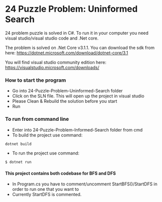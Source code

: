 # 24 Puzzle Problem: Uninformed Search

24 problem puzzle is solved in C#. To run it in your computer you need visual studio/visual studio code and .Net core. 

The problem is solved on .Net Core v3.1.1. You can download the sdk from here: https://dotnet.microsoft.com/download/dotnet-core/3.1

You will find visual studio community edition here: https://visualstudio.microsoft.com/downloads/


### How to start the program
- Go into 24-Puzzle-Problem-Uninformed-Search folder
- Click on the SLN file. This will open up the project in visual studio
- Please Clean & Rebuild the solution before you start
- Run

### To run from command line
- Enter into 24-Puzzle-Problem-Informed-Search folder from cmd
- To build the project use command: 
```sh
dotnet build
```
- To run the project use command: 
```sh
$ dotnet run
```


#### This project contains both codebase for BFS and DFS
- In Program.cs you have to comment/uncomment StartBFS()/StartDFS in order to run one that you want to
- Currently StartDFS is commented.